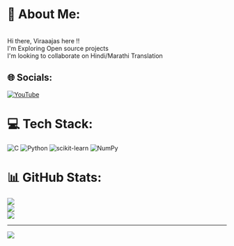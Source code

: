 # 💫 About Me:
<br> Hi there, Viraaajas here !!
<br>I'm Exploring Open source projects
<br>I'm looking to collaborate on Hindi/Marathi Translation


## 🌐 Socials:
[![YouTube](https://img.shields.io/badge/YouTube-%23FF0000.svg?logo=YouTube&logoColor=white)](https://youtube.com/@https://youtube.com/@gadgets.cracker?si=XcbwJhfWVB6X12CT) 

# 💻 Tech Stack:
![C](https://img.shields.io/badge/c-%2300599C.svg?style=plastic&logo=c&logoColor=white) ![Python](https://img.shields.io/badge/python-3670A0?style=plastic&logo=python&logoColor=ffdd54) ![scikit-learn](https://img.shields.io/badge/scikit--learn-%23F7931E.svg?style=plastic&logo=scikit-learn&logoColor=white) ![NumPy](https://img.shields.io/badge/numpy-%23013243.svg?style=plastic&logo=numpy&logoColor=white)
# 📊 GitHub Stats:
![](https://github-readme-stats.vercel.app/api?username=Viraaajas&theme=github_dark&hide_border=true&include_all_commits=true&count_private=false)<br/>
![](https://github-readme-streak-stats.herokuapp.com/?user=Viraaajas&theme=github_dark&hide_border=true)<br/>
![](https://github-readme-stats.vercel.app/api/top-langs/?username=Viraaajas&theme=github_dark&hide_border=true&include_all_commits=true&count_private=false&layout=compact)

---
[![](https://visitcount.itsvg.in/api?id=Viraaajas&icon=5&color=9)](https://visitcount.itsvg.in)

